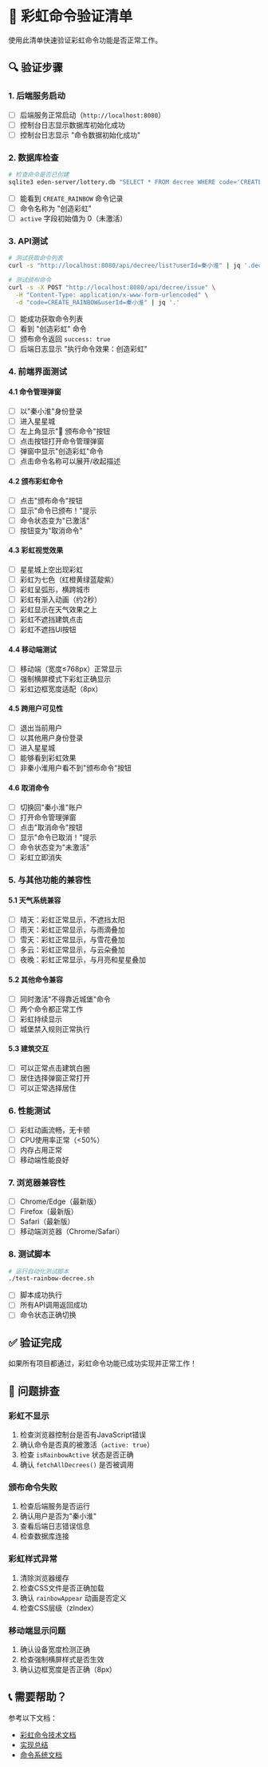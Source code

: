 # 🌈 彩虹命令验证清单

使用此清单快速验证彩虹命令功能是否正常工作。

## 🔍 验证步骤

### 1. 后端服务启动
- [ ] 后端服务正常启动（`http://localhost:8080`）
- [ ] 控制台日志显示数据库初始化成功
- [ ] 控制台日志显示 "命令数据初始化成功"

### 2. 数据库检查
```bash
# 检查命令是否已创建
sqlite3 eden-server/lottery.db "SELECT * FROM decree WHERE code='CREATE_RAINBOW';"
```
- [ ] 能看到 `CREATE_RAINBOW` 命令记录
- [ ] 命令名称为 "创造彩虹"
- [ ] `active` 字段初始值为 0（未激活）

### 3. API测试
```bash
# 测试获取命令列表
curl -s "http://localhost:8080/api/decree/list?userId=秦小淮" | jq '.decrees[] | select(.code == "CREATE_RAINBOW")'

# 测试颁布命令
curl -s -X POST "http://localhost:8080/api/decree/issue" \
  -H "Content-Type: application/x-www-form-urlencoded" \
  -d "code=CREATE_RAINBOW&userId=秦小淮" | jq '.'
```
- [ ] 能成功获取命令列表
- [ ] 看到 "创造彩虹" 命令
- [ ] 颁布命令返回 `success: true`
- [ ] 后端日志显示 "执行命令效果：创造彩虹"

### 4. 前端界面测试

#### 4.1 命令管理弹窗
- [ ] 以"秦小淮"身份登录
- [ ] 进入星星城
- [ ] 左上角显示"📜 颁布命令"按钮
- [ ] 点击按钮打开命令管理弹窗
- [ ] 弹窗中显示"创造彩虹"命令
- [ ] 点击命令名称可以展开/收起描述

#### 4.2 颁布彩虹命令
- [ ] 点击"颁布命令"按钮
- [ ] 显示"命令已颁布！"提示
- [ ] 命令状态变为"已激活"
- [ ] 按钮变为"取消命令"

#### 4.3 彩虹视觉效果
- [ ] 星星城上空出现彩虹
- [ ] 彩虹为七色（红橙黄绿蓝靛紫）
- [ ] 彩虹呈弧形，横跨城市
- [ ] 彩虹有渐入动画（约2秒）
- [ ] 彩虹显示在天气效果之上
- [ ] 彩虹不遮挡建筑点击
- [ ] 彩虹不遮挡UI按钮

#### 4.4 移动端测试
- [ ] 移动端（宽度≤768px）正常显示
- [ ] 强制横屏模式下彩虹正确显示
- [ ] 彩虹边框宽度适配（8px）

#### 4.5 跨用户可见性
- [ ] 退出当前用户
- [ ] 以其他用户身份登录
- [ ] 进入星星城
- [ ] 能够看到彩虹效果
- [ ] 非秦小淮用户看不到"颁布命令"按钮

#### 4.6 取消命令
- [ ] 切换回"秦小淮"账户
- [ ] 打开命令管理弹窗
- [ ] 点击"取消命令"按钮
- [ ] 显示"命令已取消！"提示
- [ ] 命令状态变为"未激活"
- [ ] 彩虹立即消失

### 5. 与其他功能的兼容性

#### 5.1 天气系统兼容
- [ ] 晴天：彩虹正常显示，不遮挡太阳
- [ ] 雨天：彩虹正常显示，与雨滴叠加
- [ ] 雪天：彩虹正常显示，与雪花叠加
- [ ] 多云：彩虹正常显示，与云朵叠加
- [ ] 夜晚：彩虹正常显示，与月亮和星星叠加

#### 5.2 其他命令兼容
- [ ] 同时激活"不得靠近城堡"命令
- [ ] 两个命令都正常工作
- [ ] 彩虹持续显示
- [ ] 城堡禁入规则正常执行

#### 5.3 建筑交互
- [ ] 可以正常点击建筑白圈
- [ ] 居住选择弹窗正常打开
- [ ] 可以正常选择居住

### 6. 性能测试
- [ ] 彩虹动画流畅，无卡顿
- [ ] CPU使用率正常（<50%）
- [ ] 内存占用正常
- [ ] 移动端性能良好

### 7. 浏览器兼容性
- [ ] Chrome/Edge（最新版）
- [ ] Firefox（最新版）
- [ ] Safari（最新版）
- [ ] 移动端浏览器（Chrome/Safari）

### 8. 测试脚本
```bash
# 运行自动化测试脚本
./test-rainbow-decree.sh
```
- [ ] 脚本成功执行
- [ ] 所有API调用返回成功
- [ ] 命令状态正确切换

## ✅ 验证完成

如果所有项目都通过，彩虹命令功能已成功实现并正常工作！

## 🐛 问题排查

### 彩虹不显示
1. 检查浏览器控制台是否有JavaScript错误
2. 确认命令是否真的被激活（`active: true`）
3. 检查 `isRainbowActive` 状态是否正确
4. 确认 `fetchAllDecrees()` 是否被调用

### 颁布命令失败
1. 检查后端服务是否运行
2. 确认用户是否为"秦小淮"
3. 查看后端日志错误信息
4. 检查数据库连接

### 彩虹样式异常
1. 清除浏览器缓存
2. 检查CSS文件是否正确加载
3. 确认 `rainbowAppear` 动画是否定义
4. 检查CSS层级（zIndex）

### 移动端显示问题
1. 确认设备宽度检测正确
2. 检查强制横屏样式是否生效
3. 确认边框宽度是否正确（8px）

## 📞 需要帮助？

参考以下文档：
- [彩虹命令技术文档](./RAINBOW_DECREE.md)
- [实现总结](./RAINBOW_IMPLEMENTATION_SUMMARY.md)
- [命令系统文档](./DECREE_SYSTEM.md)

